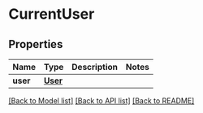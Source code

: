 # CurrentUser

## Properties

| Name | Type | Description | Notes |
| :--- | :--- | :--- | :--- |
| **user** | [**User**](user.md) |  |  |

[\[Back to Model list\]](../#documentation-for-models) [\[Back to API list\]](../#documentation-for-api-endpoints) [\[Back to README\]](../)

